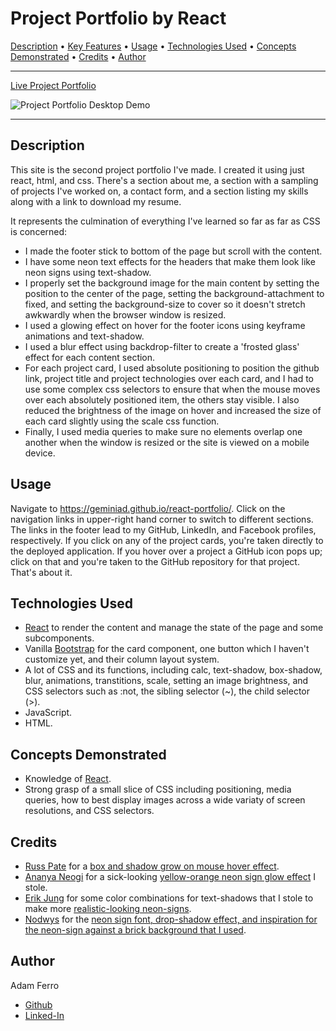 <base target="_blank">

# Project Portfolio by React

<a href="#description">Description</a> •
<a href="#key-features">Key Features</a> •
<a href="#usage">Usage</a> •
<a href="#technologies-used">Technologies Used</a> •
<a href="#concepts-demonstrated">Concepts Demonstrated</a> •
<a href="#credits">Credits</a> •
<a href="#author">Author</a>

---

[Live Project Portfolio](https://geminiad.github.io/react-portfolio/)

![Project Portfolio Desktop Demo](./assets/images/react-portfolio-desktop-demo.gif)

---

## Description

This site is the second project portfolio I've made. I created it using just react, html, and css. There's a section about me, a section with a sampling of projects I've worked on, a contact form, and a section listing my skills along with a link to download my resume.

It represents the culmination of everything I've learned so far as far as CSS is concerned:

- I made the footer stick to bottom of the page but scroll with the content.
- I have some neon text effects for the headers that make them look like neon signs using text-shadow.
- I properly set the background image for the main content by setting the position to the center of the page, setting the background-attachment to fixed, and setting the background-size to cover so it doesn't stretch awkwardly when the browser window is resized.
- I used a glowing effect on hover for the footer icons using keyframe animations and text-shadow.
- I used a blur effect using backdrop-filter to create a 'frosted glass' effect for each content section.
- For each project card, I used absolute positioning to position the github link, project title and project technologies over each card, and I had to use some complex css selectors to ensure that when the mouse moves over each absolutely positioned item, the others stay visible. I also reduced the brightness of the image on hover and increased the size of each card slightly using the scale css function.
- Finally, I used media queries to make sure no elements overlap one another when the window is resized or the site is viewed on a mobile device.

## Usage

Navigate to https://geminiad.github.io/react-portfolio/. Click on the navigation links in upper-right hand corner to switch to different sections. The links in the footer lead to my GitHub, LinkedIn, and Facebook profiles, respectively. If you click on any of the project cards, you're taken directly to the deployed application. If you hover over a project a GitHub icon pops up; click on that and you're taken to the GitHub repository for that project. That's about it.

## Technologies Used

- [React](https://reactjs.org/) to render the content and manage the state of the page and some subcomponents.
- Vanilla [Bootstrap](https://getbootstrap.com/) for the card component, one button which I haven't customize yet, and their column layout system.
- A lot of CSS and its functions, including calc, text-shadow, box-shadow, blur, animations, transtitions, scale, setting an image brightness, and CSS selectors such as :not, the sibling selector (~), the child selector (>).
- JavaScript.
- HTML.

## Concepts Demonstrated

- Knowledge of [React](https://reactjs.org/).
- Strong grasp of a small slice of CSS including positioning, media queries, how to best display images across a wide variaty of screen resolutions, and CSS selectors.

## Credits

- [Russ Pate](https://codepen.io/russpate) for a [box and shadow grow on mouse hover effect](https://codepen.io/russpate/pen/qRaepv).
- [Ananya Neogi](https://codepen.io/ananyaneogi) for a sick-looking [yellow-orange neon sign glow effect](https://codepen.io/ananyaneogi/pen/Bgozrz) I stole.
- [Erik Jung](https://codepen.io/erikjung) for some color combinations for text-shadows that I stole to make more [realistic-looking neon-signs](https://codepen.io/erikjung/pen/XdWEKE).
- [Nodwys](https://codepen.io/nodws) for the [neon sign font, drop-shadow effect, and inspiration for the neon-sign against a brick background that I used](https://codepen.io/nodws/pen/WNjXbr).

## Author

Adam Ferro

- [Github](https://github.com/GeminiAd)
- [Linked-In](https://www.linkedin.com/in/adam-ferro)
